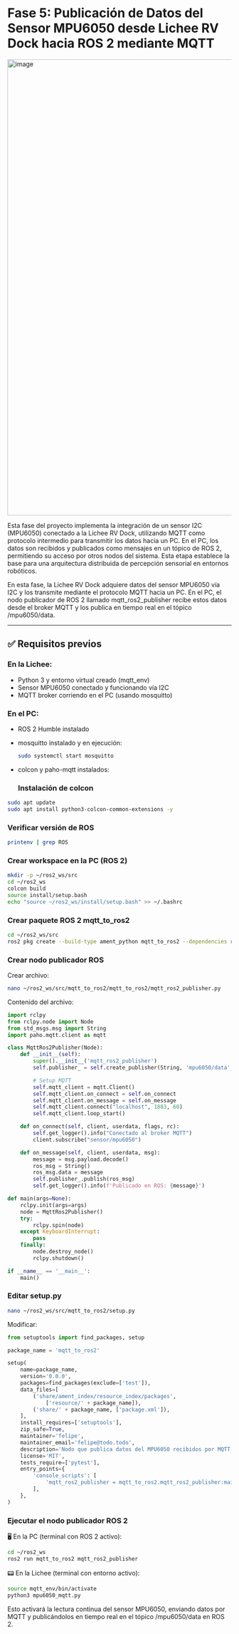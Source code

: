 # Fase 5: Publicación de Datos del Sensor MPU6050 desde Lichee RV Dock hacia ROS 2 mediante MQTT

<img width="1536" height="1024" alt="image" src="https://github.com/user-attachments/assets/2df76064-3f0d-467b-90f7-d5ec531302c4" />


Esta fase del proyecto implementa la integración de un sensor I2C (MPU6050) conectado a la Lichee RV Dock, utilizando MQTT como protocolo intermedio para transmitir los datos hacia un PC. En el PC, los datos son recibidos y publicados como mensajes en un tópico de ROS 2, permitiendo su acceso por otros nodos del sistema. Esta etapa establece la base para una arquitectura distribuida de percepción sensorial en entornos robóticos.

En esta fase, la Lichee RV Dock adquiere datos del sensor MPU6050 vía I2C y los transmite mediante el protocolo MQTT hacia un PC. En el PC, el nodo publicador de ROS 2 llamado mqtt_ros2_publisher recibe estos datos desde el broker MQTT y los publica en tiempo real en el tópico /mpu6050/data.

---

## ✅ Requisitos previos

### En la Lichee:

- Python 3 y entorno virtual creado (mqtt_env)
- Sensor MPU6050 conectado y funcionando vía I2C
- MQTT broker corriendo en el PC (usando mosquitto)

### En el PC:

- ROS 2 Humble instalado
- mosquitto instalado y en ejecución:  
  ```bash
  sudo systemctl start mosquitto

- colcon y paho-mqtt instalados:

  ### Instalación de colcon

```bash
sudo apt update
sudo apt install python3-colcon-common-extensions -y
```

### Verificar versión de ROS

```bash
printenv | grep ROS
```

### Crear workspace en la PC (ROS 2)

```bash
mkdir -p ~/ros2_ws/src
cd ~/ros2_ws
colcon build
source install/setup.bash
echo "source ~/ros2_ws/install/setup.bash" >> ~/.bashrc
```

### Crear paquete ROS 2 mqtt_to_ros2

```bash
cd ~/ros2_ws/src
ros2 pkg create --build-type ament_python mqtt_to_ros2 --dependencies rclpy std_msgs
```
### Crear nodo publicador ROS

Crear archivo:

```bash
nano ~/ros2_ws/src/mqtt_to_ros2/mqtt_to_ros2/mqtt_ros2_publisher.py
```

Contenido del archivo:

```python
import rclpy
from rclpy.node import Node
from std_msgs.msg import String
import paho.mqtt.client as mqtt

class MqttRos2Publisher(Node):
    def __init__(self):
        super().__init__('mqtt_ros2_publisher')
        self.publisher_ = self.create_publisher(String, 'mpu6050/data', 10)

        # Setup MQTT
        self.mqtt_client = mqtt.Client()
        self.mqtt_client.on_connect = self.on_connect
        self.mqtt_client.on_message = self.on_message
        self.mqtt_client.connect("localhost", 1883, 60)
        self.mqtt_client.loop_start()

    def on_connect(self, client, userdata, flags, rc):
        self.get_logger().info("Conectado al broker MQTT")
        client.subscribe("sensor/mpu6050")

    def on_message(self, client, userdata, msg):
        message = msg.payload.decode()
        ros_msg = String()
        ros_msg.data = message
        self.publisher_.publish(ros_msg)
        self.get_logger().info(f'Publicado en ROS: {message}')

def main(args=None):
    rclpy.init(args=args)
    node = MqttRos2Publisher()
    try:
        rclpy.spin(node)
    except KeyboardInterrupt:
        pass
    finally:
        node.destroy_node()
        rclpy.shutdown()

if __name__ == '__main__':
    main()
```

### Editar setup.py

```bash
nano ~/ros2_ws/src/mqtt_to_ros2/setup.py
```

Modificar:

```python
from setuptools import find_packages, setup

package_name = 'mqtt_to_ros2'

setup(
    name=package_name,
    version='0.0.0',
    packages=find_packages(exclude=['test']),
    data_files=[
        ('share/ament_index/resource_index/packages',
            ['resource/' + package_name]),
        ('share/' + package_name, ['package.xml']),
    ],
    install_requires=['setuptools'],
    zip_safe=True,
    maintainer='felipe',
    maintainer_email='felipe@todo.todo',
    description='Nodo que publica datos del MPU6050 recibidos por MQTT',
    license='MIT',
    tests_require=['pytest'],
    entry_points={
        'console_scripts': [
            'mqtt_ros2_publisher = mqtt_to_ros2.mqtt_ros2_publisher:main',
        ],
    },
)
```

### Ejecutar el nodo publicador ROS 2

🖥️ En la PC (terminal con ROS 2 activo):

```bash
cd ~/ros2_ws
ros2 run mqtt_to_ros2 mqtt_ros2_publisher
```

📟 En la Lichee (terminal con entorno activo):
```bash
source mqtt_env/bin/activate
python3 mpu6050_mqtt.py
```

Esto activará la lectura continua del sensor MPU6050, enviando datos por MQTT y publicándolos en tiempo real en el tópico /mpu6050/data en ROS 2.

